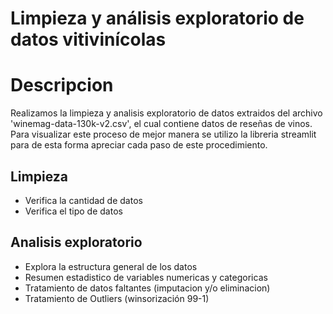 # Limpieza y análisis exploratorio de datos vitivinícolas 

# Descripcion

Realizamos la  limpieza y analisis exploratorio de datos extraidos del archivo 'winemag-data-130k-v2.csv', el cual contiene datos de reseñas de vinos. Para visualizar este proceso de mejor manera se utilizo la libreria streamlit para de esta forma apreciar cada paso de este procedimiento.

## Limpieza
- Verifica la cantidad de datos
- Verifica el tipo de datos

## Analisis exploratorio

- Explora la estructura general de los datos
- Resumen estadistico de variables numericas y categoricas
- Tratamiento de datos faltantes (imputacion y/o eliminacion)
- Tratamiento de Outliers (winsorización 99-1)
